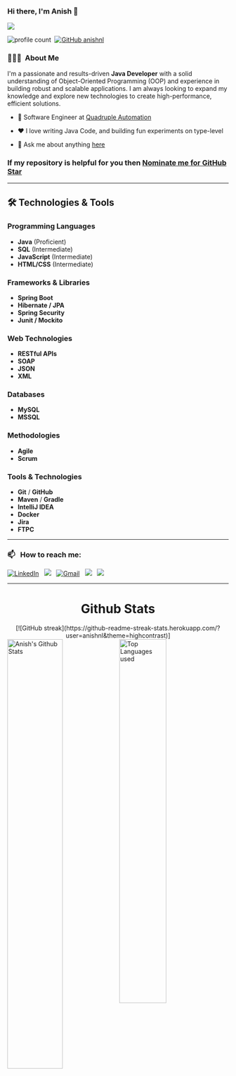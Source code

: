 ### Hi there, I'm Anish 👋

<p align="left">
  <a href="https://github.com/DenverCoder1/readme-typing-svg">
    <img src="https://readme-typing-svg.demolab.com/?lines=Full-stack%20Java%20developer;2%2B%20years%20of%20coding%20experience;Always%20learning%20new%20things&font=Fira%20Code&center=true&width=440&height=45&color=f75c7e&vCenter=true&pause=1000&size=22" /></a>
</p>

![profile count](https://komarev.com/ghpvc/?username=anishnl&color=blue)&nbsp;
[![GitHub anishnl](https://img.shields.io/github/followers/anishnl?label=follow&style=social)](https://github.com/anishnl)&nbsp;
### 👨🏻‍💻 &nbsp;About Me


I'm a passionate and results-driven **Java Developer** with a solid understanding of Object-Oriented Programming (OOP) and experience in building robust and scalable applications. I am always looking to expand my knowledge and explore new technologies to create high-performance, efficient solutions.

- 💼 Software Engineer at [Quadruple Automation](https://www.quadrupleautomation.com/)

- ❤️ I love writing Java Code, and building fun experiments on type-level

- 💬 Ask me about anything [here](https://github.com/anishnl/anishnl/issues)

### If my repository is helpful for you then [Nominate me for GitHub Star](https://stars.github.com/nominate/)

---

## 🛠️ Technologies & Tools

### Programming Languages
- **Java** (Proficient)
- **SQL** (Intermediate)
- **JavaScript** (Intermediate)
- **HTML/CSS** (Intermediate)

### Frameworks & Libraries
- **Spring Boot**
- **Hibernate / JPA**
- **Spring Security**
- **Junit / Mockito**

### Web Technologies
- **RESTful APIs**
- **SOAP**
- **JSON**
- **XML**

### Databases
- **MySQL**
- **MSSQL**

### Methodologies
- **Agile**
- **Scrum**

### Tools & Technologies
- **Git** / **GitHub**
- **Maven** / **Gradle**
- **IntelliJ IDEA**
- **Docker**
- **Jira**
- **FTPC**

---
### 📫 &nbsp; How to reach me:

<a href="https://www.linkedin.com/in/anishnl/"><img alt="LinkedIn" src="https://img.shields.io/badge/linkedin%20-%230077B5.svg?&style=flat&logo=linkedin&logoColor=white"/></a> &nbsp;
<a href="https://www.instagram.com/mr_soul_taker_28/"><img src="https://img.shields.io/badge/-Instagram-E4405F?style=flat&logo=Instagram&logoColor=white"/></a> &nbsp;
<a href="mailto:anish28701@gmail.com"><img alt="Gmail" src="https://img.shields.io/badge/Gmail-D14836?style=flat&logo=gmail&logoColor=white" /></a> &nbsp;
<a href=""><img src="https://img.shields.io/badge/-HackerRank-E4405F?style=flat&logo=HackerRank&logoColor=white"/></a> &nbsp;
<a href=""><img src="https://img.shields.io/badge/-LeetCode-E4405F?style=flat&logo=LeetCode&logoColor=white"/></a> &nbsp;

-----  

<h1 align="center">Github Stats</h1>

<div align="center">
[![GitHub streak](https://github-readme-streak-stats.herokuapp.com/?user=anishnl&theme=highcontrast)]
</div>

<img align="left" alt="Anish's Github Stats" src="https://github-readme-stats.vercel.app/api?username=anishnl&&show_icons=true&theme=dark" width="50%" />
<img alt="Top Languages used" src="https://github-readme-stats.vercel.app/api/top-langs/?username=anishnl&layout=compact&theme=dark" width="46%" />
<br>

